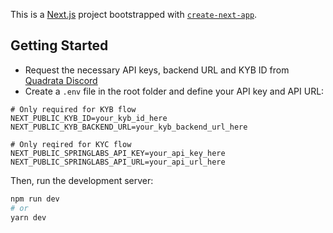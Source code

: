 This is a [Next.js](https://nextjs.org/) project bootstrapped with [`create-next-app`](https://github.com/vercel/next.js/tree/canary/packages/create-next-app).

## Getting Started

* Request the necessary API keys, backend URL and KYB ID from [Quadrata Discord](https://discord.gg/Pe7Fx44NyA)
* Create a `.env` file in the root folder and define your API key and API URL:
```dotenv
# Only required for KYB flow
NEXT_PUBLIC_KYB_ID=your_kyb_id_here
NEXT_PUBLIC_KYB_BACKEND_URL=your_kyb_backend_url_here

# Only reqired for KYC flow
NEXT_PUBLIC_SPRINGLABS_API_KEY=your_api_key_here
NEXT_PUBLIC_SPRINGLABS_API_URL=your_api_url_here
```

Then, run the development server:

```bash
npm run dev
# or
yarn dev
```